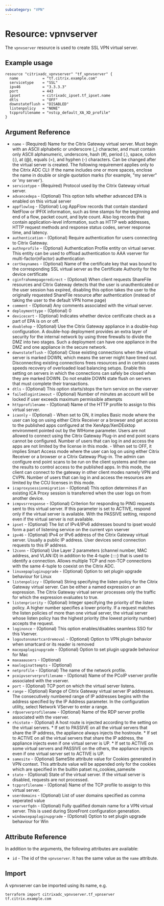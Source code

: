 ```yaml
---
subcategory: "VPN"
---
```


# Resource: vpnvserver

The `vpnvserver` resource is used to create SSL VPN virtual server.

## Example usage

```hcl
resource "citrixadc_vpnvserver" "tf_vpnvserver" {
  name           = "tf.citrix.example.com"
  servicetype    = "SSL"
  ipv46          = "3.3.3.3"
  port           = 443
  ipset          = citrixadc_ipset.tf_ipset.name
  dtls           = "OFF"
  downstateflush = "DISABLED"
  listenpolicy   = "NONE"
  tcpprofilename = "nstcp_default_XA_XD_profile"
}
```

## Argument Reference

* `name` - (Required) Name for the Citrix Gateway virtual server. Must begin with an ASCII alphabetic or underscore (_) character, and must contain only ASCII alphanumeric, underscore, hash (#), period (.), space, colon (:), at (@), equals (=), and hyphen (-) characters. Can be changed after the virtual server is created.  The following requirement applies only to the Citrix ADC CLI: If the name includes one or more spaces, enclose the name in double or single quotation marks (for example, "my server" or 'my server').
* `servicetype` - (Required) Protocol used by the Citrix Gateway virtual server.
* `advancedepa` - (Optional) This option tells whether advanced EPA is enabled on this virtual server
* `appflowlog` - (Optional) Log AppFlow records that contain standard NetFlow or IPFIX information, such as time stamps for the beginning and end of a flow, packet count, and byte count. Also log records that contain application-level information, such as HTTP web addresses, HTTP request methods and response status codes, server response time, and latency.
* `authentication` - (Optional) Require authentication for users connecting to Citrix Gateway.
* `authnprofile` - (Optional) Authentication Profile entity on virtual server. This entity can be used to offload authentication to AAA vserver for multi-factor(nFactor) authentication
* `certkeynames` - (Optional) Name of the certificate key that was bound to the corresponding SSL virtual server as the Certificate Authority for the device certificate
* `cginfrahomepageredirect` - (Optional) When client requests ShareFile resources and Citrix Gateway detects that the user is unauthenticated or the user session has expired, disabling this option takes the user to the originally requested ShareFile resource after authentication (instead of taking the user to the default VPN home page)
* `comment` - (Optional) Any comments associated with the virtual server.
* `deploymenttype` - (Optional) 0
* `devicecert` - (Optional) Indicates whether device certificate check as a part of EPA is on or off.
* `doublehop` - (Optional) Use the Citrix Gateway appliance in a double-hop configuration. A double-hop deployment provides an extra layer of security for the internal network by using three firewalls to divide the DMZ into two stages. Such a deployment can have one appliance in the DMZ and one appliance in the secure network.
* `downstateflush` - (Optional) Close existing connections when the virtual server is marked DOWN, which means the server might have timed out. Disconnecting existing connections frees resources and in certain cases speeds recovery of overloaded load balancing setups. Enable this setting on servers in which the connections can safely be closed when they are marked DOWN.  Do not enable DOWN state flush on servers that must complete their transactions.
* `dtls` - (Optional) This option starts/stops the turn service on the vserver
* `failedlogintimeout` - (Optional) Number of minutes an account will be locked if user exceeds maximum permissible attempts
* `httpprofilename` - (Optional) Name of the HTTP profile to assign to this virtual server.
* `icaonly` - (Optional) - When set to ON, it implies Basic mode where the user can log on using either Citrix Receiver or a browser and get access to the published apps configured at the XenApp/XenDEsktop environment pointed out by the WIHome parameter. Users are not allowed to connect using the Citrix Gateway Plug-in and end point scans cannot be configured. Number of users that can log in and access the apps are not limited by the license in this mode.   - When set to OFF, it implies Smart Access mode where the user can log on using either Citrix Receiver or a browser or a Citrix Gateway Plug-in. The admin can configure end point scans to be run on the client systems and then use the results to control access to the published apps. In this mode, the client can connect to the gateway in other client modes namely VPN and CVPN. Number of users that can log in and access the resources are limited by the CCU licenses in this mode.
* `icaproxysessionmigration` - (Optional) This option determines if an existing ICA Proxy session is transferred when the user logs on from another device.
* `icmpvsrresponse` - (Optional) Criterion for responding to PING requests sent to this virtual server. If this parameter is set to ACTIVE, respond only if the virtual server is available. With the PASSIVE setting, respond even if the virtual server is not available.
* `ipset` - (Optional) The list of IPv4/IPv6 addresses bound to ipset would form a part of listening service on the current vpn vserver
* `ipv46` - (Optional) IPv4 or IPv6 address of the Citrix Gateway virtual server. Usually a public IP address. User devices send connection requests to this IP address.
* `l2conn` - (Optional) Use Layer 2 parameters (channel number, MAC address, and VLAN ID) in addition to the 4-tuple (<source IP>:<source port>::<destination IP>:<destination port>) that is used to identify a connection. Allows multiple TCP and non-TCP connections with the same 4-tuple to coexist on the Citrix ADC.
* `linuxepapluginupgrade` - (Optional) Option to set plugin upgrade behaviour for Linux
* `listenpolicy` - (Optional) String specifying the listen policy for the Citrix Gateway virtual server. Can be either a named expression or an expression. The Citrix Gateway virtual server processes only the traffic for which the expression evaluates to true.
* `listenpriority` - (Optional) Integer specifying the priority of the listen policy. A higher number specifies a lower priority. If a request matches the listen policies of more than one virtual server, the virtual server whose listen policy has the highest priority (the lowest priority number) accepts the request.
* `loginonce` - (Optional) This option enables/disables seamless SSO for this Vserver.
* `logoutonsmartcardremoval` - (Optional) Option to VPN plugin behavior when smartcard or its reader is removed
* `macepapluginupgrade` - (Optional) Option to set plugin upgrade behaviour for Mac
* `maxaaausers` - (Optional)
* `maxloginattempts` - (Optional)
* `netprofile` - (Optional) The name of the network profile.
* `pcoipvserverprofilename` - (Optional) Name of the PCoIP vserver profile associated with the vserver.
* `port` - (Optional) TCP port on which the virtual server listens.
* `range` - (Optional) Range of Citrix Gateway virtual server IP addresses. The consecutively numbered range of IP addresses begins with the address specified by the IP Address parameter.  In the configuration utility, select Network VServer to enter a range.
* `rdpserverprofilename` - (Optional) Name of the RDP server profile associated with the vserver.
* `rhistate` - (Optional) A host route is injected according to the setting on the virtual servers.             * If set to PASSIVE on all the virtual servers that share the IP address, the appliance always injects the hostroute.             * If set to ACTIVE on all the virtual servers that share the IP address, the appliance injects even if one virtual server is UP.             * If set to ACTIVE on some virtual servers and PASSIVE on the others, the appliance injects even if one virtual server set to ACTIVE is UP.
* `samesite` - (Optional) SameSite attribute value for Cookies generated in VPN context. This attribute value will be appended only for the cookies which are specified in the builtin patset ns_cookies_samesite
* `state` - (Optional) State of the virtual server. If the virtual server is disabled, requests are not processed.
* `tcpprofilename` - (Optional) Name of the TCP profile to assign to this virtual server.
* `userdomains` - (Optional) List of user domains specified as comma seperated value
* `vserverfqdn` - (Optional) Fully qualified domain name for a VPN virtual server. This is used during StoreFront configuration generation.
* `windowsepapluginupgrade` - (Optional) Option to set plugin upgrade behaviour for Win

## Attribute Reference

In addition to the arguments, the following attributes are available:

* `id` - The id of the `vpnvserver`. It has the same value as the `name` attribute.

## Import

A vpnvserver can be imported using its name, e.g.

```shell
terraform import citrixadc_vpnvserver.tf_vpnserver tf.citrix.example.com
```
